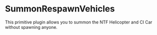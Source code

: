 # SummonRespawnVehicles
This primitive plugin allows you to summon the NTF Helicopter and CI Car without spawning anyone.
